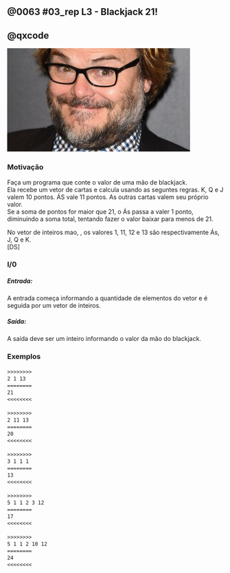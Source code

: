 ## @0063 #03_rep L3 - Blackjack 21!
## @qxcode

![](capa.jpg)

### Motivação

Faça um programa que conte o valor de uma mão de blackjack.  
Ela recebe um vetor de cartas e calcula usando as seguntes regras. K, Q e J valem 10 pontos. ÁS vale 11 pontos. As outras cartas valem seu próprio valor.  
Se a soma de pontos for maior que 21, o Ás passa a valer 1 ponto, diminuindo a soma total, tentando fazer o valor baixar para menos de 21.  
  
No vetor de inteiros mao, , os valores 1, 11, 12 e 13 são respectivamente Ás, J, Q e K.  
\[DS\]

### I/0

##### Entrada:

A entrada começa informando a quantidade de elementos do vetor e é seguida por um vetor de inteiros.  

##### Saída:

A saída deve ser um inteiro informando o valor da mão do blackjack.

### Exemplos

```
>>>>>>>>
2 1 13
========
21
<<<<<<<<

>>>>>>>>
2 11 13
========
20
<<<<<<<<

>>>>>>>>
3 1 1 1
========
13
<<<<<<<<

>>>>>>>>
5 1 1 2 3 12
========
17
<<<<<<<<

>>>>>>>>
5 1 1 2 10 12  
========
24
<<<<<<<<
```

<!---
>>>>>>>> 01
1 1
========
11
<<<<<<<<


>>>>>>>> 02
3 1 1 1
========
13
<<<<<<<<


>>>>>>>> 03
4 1 1 1 2
========
15
<<<<<<<<


>>>>>>>> 04
5 1 1 2 3 12
========
17
<<<<<<<<


>>>>>>>> 05
5 1 1 2 10 12
========
24
<<<<<<<<


>>>>>>>> 06
3 11 12 13
========
30
<<<<<<<<

--->